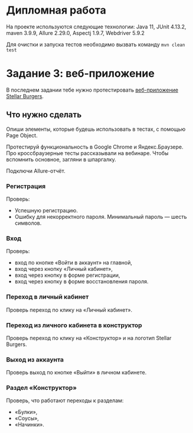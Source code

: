 # Дипломная работа

На проекте используются следующие технологии: Java 11, JUnit 4.13.2, maven 3.9.9, Allure 2.29.0, Aspectj 1.9.7, Webdriver 5.9.2

Для очистки и запуска тестов необходимо вызвать команду `mvn clean test`

# Задание 3: веб-приложение
В последнем задании тебе нужно протестировать [веб-приложение Stellar Burgers](https://stellarburgers.nomoreparties.site/). 
## Что нужно сделать
Опиши элементы, которые будешь использовать в тестах, с помощью Page Object. 

Протестируй функциональность в Google Chrome и Яндекс.Браузере. Про кроссбраузерные тесты рассказывали на вебинаре. Чтобы вспомнить основное, загляни в шпаргалку.

Подключи Allure-отчёт.
### Регистрация
Проверь:
- Успешную регистрацию.
- Ошибку для некорректного пароля. Минимальный пароль — шесть символов.
### Вход 
Проверь:
- вход по кнопке «Войти в аккаунт» на главной,
- вход через кнопку «Личный кабинет»,
- вход через кнопку в форме регистрации,
- вход через кнопку в форме восстановления пароля.
### Переход в личный кабинет 
Проверь переход по клику на «Личный кабинет».
### Переход из личного кабинета в конструктор 
Проверь переход по клику на «Конструктор» и на логотип Stellar Burgers.
### Выход из аккаунта
Проверь выход по кнопке «Выйти» в личном кабинете.
### Раздел «Конструктор»
Проверь, что работают переходы к разделам:
- «Булки»,
- «Соусы»,
- «Начинки».
